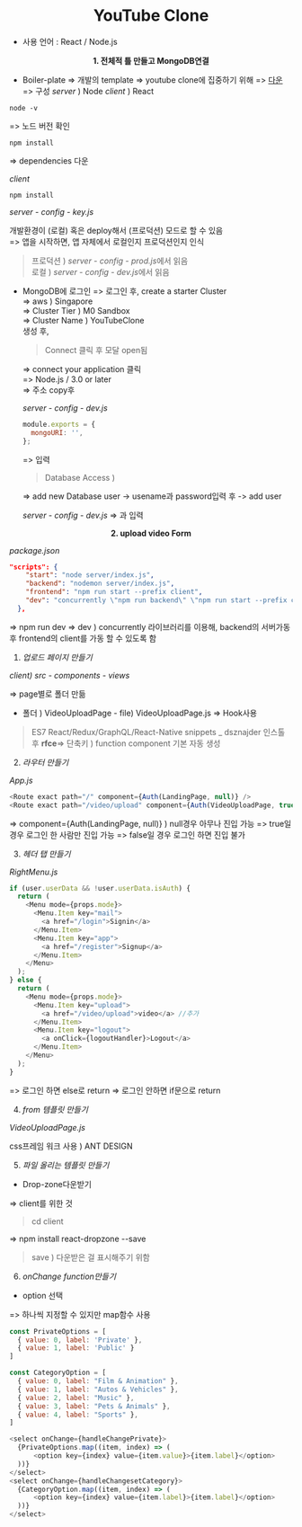 <h1 align="center">
<strong>YouTube Clone</strong><br>
</h1>

- 사용 언어 : React / Node.js

<p align="center">
<strong>1. 전체적 틀 만들고 MongoDB연결</strong><br>
</p>

- Boiler-plate
  => 개발의 template
  => youtube clone에 집중하기 위해
  => [다운](https://github.com/jaewonhimnae/boilerplate-mern-stack)
  => 구성
  _server_ ) Node
  _client_ ) React

```
node -v
```

=> 노드 버전 확인

```
npm install
```

=> dependencies 다운

_client_

```
npm install
```

_server - config - key.js_

개발환경이 (로컬) 혹은 deploy해서 (프로덕션) 모드로 할 수 있음<br>
=> 앱을 시작하면, 앱 자체에서 로컬인지 프로덕션인지 인식

> 프로덕션 ) *server - config - prod.js*에서 읽음<br>
> 로컬 ) *server - config - dev.js*에서 읽음

- MongoDB에 로그인
  => 로그인 후, create a starter Cluster<br>
  => aws ) Singapore<br>
  => Cluster Tier ) M0 Sandbox<br>
  => Cluster Name ) YouTubeClone<br>
  생성 후,<br>

  > Connect 클릭 후 모달 open됨<br>

  => connect your application 클릭<br>
  => Node.js / 3.0 or later<br>
  => 주소 copy후

  _server - config - dev.js_

  ```javascript
  module.exports = {
    mongoURI: '',
  };
  ```

  => 입력

  > Database Access ) <br>

  => add new Database user -> usename과 password입력 후 -> add user

  _server - config - dev.js_
  => <usename>과 <password>입력

<p align="center">
<strong>2. upload video Form</strong><br>
</p>

_package.json_

```json
"scripts": {
    "start": "node server/index.js",
    "backend": "nodemon server/index.js",
    "frontend": "npm run start --prefix client",
    "dev": "concurrently \"npm run backend\" \"npm run start --prefix client\""
  },
```

=> npm run dev
=> dev ) concurrently 라이브러리를 이용해, backend의 서버가동 후 frontend의 client를 가동 할 수 있도록 함

1. _업로드 페이지 만들기_

_client) src - components - views_

=> page별로 폴더 만듦

- 폴더 ) VideoUploadPage - file) VideoUploadPage.js
  => Hook사용

> ES7 React/Redux/GraphQL/React-Native snippets \_ dsznajder 인스톨 후
> <strong>rfce</strong>=> 단축키 ) function component 기본 자동 생성

2. _라우터 만들기_

_App.js_

```javascript
<Route exact path="/" component={Auth(LandingPage, null)} />
<Route exact path="/video/upload" component={Auth(VideoUploadPage, true)} /> //추가
```

=> component={Auth(LandingPage, null)} ) null경우 아무나 진입 가능
=> true일 경우 로그인 한 사람만 진입 가능
=> false일 경우 로그인 하면 진입 불가

3. _헤더 탭 만들기_

_RightMenu.js_

```javascript
if (user.userData && !user.userData.isAuth) {
  return (
    <Menu mode={props.mode}>
      <Menu.Item key="mail">
        <a href="/login">Signin</a>
      </Menu.Item>
      <Menu.Item key="app">
        <a href="/register">Signup</a>
      </Menu.Item>
    </Menu>
  );
} else {
  return (
    <Menu mode={props.mode}>
      <Menu.Item key="upload">
        <a href="/video/upload">video</a> //추가
      </Menu.Item>
      <Menu.Item key="logout">
        <a onClick={logoutHandler}>Logout</a>
      </Menu.Item>
    </Menu>
  );
}
```

=> 로그인 하면 else로 return
=> 로그인 안하면 if문으로 return

4. _from 템플릿 만들기_

_VideoUploadPage.js_

css프레임 워크 사용 ) ANT DESIGN

5. _파일 올리는 템플릿 만들기_

- Drop-zone다운받기

=> client를 위한 것

> cd client

=> npm install react-dropzone --save

> save ) 다운받은 걸 표시해주기 위함

6. _onChange function만들기_

- option 선택

=> 하나씩 지정할 수 있지만 map함수 사용

```javascript
const PrivateOptions = [
  { value: 0, label: 'Private' },
  { value: 1, label: 'Public' }
]

const CategoryOption = [
  { value: 0, label: "Film & Animation" },
  { value: 1, label: "Autos & Vehicles" },
  { value: 2, label: "Music" },
  { value: 3, label: "Pets & Animals" },
  { value: 4, label: "Sports" },
]

<select onChange={handleChangePrivate}>
  {PrivateOptions.map((item, index) => (
      <option key={index} value={item.value}>{item.label}</option>
  ))}
</select>
<select onChange={handleChangesetCategory}>
  {CategoryOption.map((item, index) => (
      <option key={index} value={item.label}>{item.label}</option>
  ))}
</select>
```
